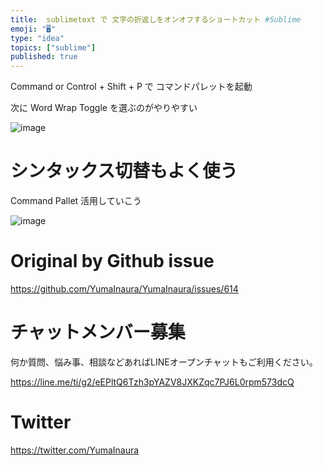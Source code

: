 ```yaml
---
title:  sublimetext で 文字の折返しをオンオフするショートカット #Sublime
emoji: "🖥"
type: "idea"
topics: ["sublime"]
published: true
---
```


Command or Control + Shift + P で コマンドパレットを起動

次に Word Wrap Toggle を選ぶのがやりやすい

![image](https://user-images.githubusercontent.com/13635059/52930456-d21b8380-338b-11e9-9232-73220b0ee57d.png)

# シンタックス切替もよく使う

Command Pallet 活用していこう

![image](https://user-images.githubusercontent.com/13635059/52930487-faa37d80-338b-11e9-976e-f307c7b947b6.png)


# Original by Github issue

https://github.com/YumaInaura/YumaInaura/issues/614








<!-- Update From Qiita API -->

# チャットメンバー募集


何か質問、悩み事、相談などあればLINEオープンチャットもご利用ください。

https://line.me/ti/g2/eEPltQ6Tzh3pYAZV8JXKZqc7PJ6L0rpm573dcQ





# Twitter


https://twitter.com/YumaInaura


<!-- Update From Qiita API -->


